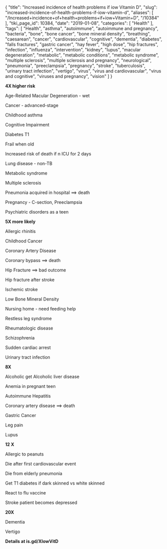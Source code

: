 {
    "title": "Increased incidence of health problems if iow Vitamin D",
    "slug": "increased-incidence-of-health-problems-if-iow-vitamin-d",
    "aliases": [
        "/Increased+incidence+of+health+problems+if+iow+Vitamin+D",
        "/10384"
    ],
    "tiki_page_id": 10384,
    "date": "2019-01-08",
    "categories": [
        "Health"
    ],
    "tags": [
        "Health",
        "asthma",
        "autoimmune",
        "autoimmune and pregnancy",
        "bacteria",
        "bone",
        "bone cancer",
        "bone mineral density",
        "breathing",
        "caesarean",
        "cancer",
        "cardiovascular",
        "cognitive",
        "dementia",
        "diabetes",
        "falls fractures",
        "gastric cancer",
        "hay fever",
        "high dose",
        "hip fractures",
        "infection",
        "influenza",
        "intervention",
        "kidney",
        "lupus",
        "macular degeneration",
        "metabolic",
        "metabolic conditions",
        "metabolic syndrome",
        "multiple sclerosis",
        "multiple sclerosis and pregnancy",
        "neurological",
        "pneumonia",
        "preeclampsia",
        "pregnancy",
        "stroke",
        "tuberculosis",
        "urinary tract infection",
        "vertigo",
        "virus",
        "virus and cardiovascular",
        "virus and cognitive",
        "viruses and pregnancy",
        "vision"
    ]
}


**4X higher risk** 

Age-Related Macular Degeneration - wet

Cancer - advanced-stage

Childhood asthma

Cognitive Impairment

Diabetes T1

Frail when old

Increased risk of death if n ICU for 2 days

Lung disease - non-TB

Metabolic syndrome

Multiple sclerosis 

Pneumonia acquired in hospital ==> death

Pregnancy - C-section, Preeclampsia 

Psychiatric disorders as a teen

 **5X more likely** 

Allergic rhinitis

Childhood Cancer

Coronary Artery Disease

Coronary bypass ==>  death

Hip Fracture ==> bad outcome

Hip fracture after stroke

Ischemic stroke

Low Bone Mineral Density

Nursing home - need feeding help

Restless leg syndrome

Rheumatologic disease

Schizophrenia

Sudden cardiac arrest

Urinary tract infection

 **8X** 

Alcoholic get Alcoholic liver disease

Anemia in pregnant teen

Autoimmune Hepatitis

Coronary artery disease ==> death

Gastric Cancer

Leg pain

Lupus

 **12 X** 

Allergic to peanuts

Die after first cardiovascular event

Die from elderly pneumonia

Get T1 diabetes if dark skinned vs white skinned

React to flu vaccine

Stroke patient becomes depressed

 **20X** 

Dementia

Vertigo

 **Details at is.gd/XlowVitD**